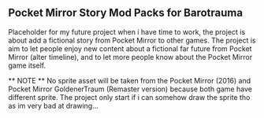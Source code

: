 ## Pocket Mirror Story Mod Packs for Barotrauma ##

Placeholder for my future project when i have time to work, the project is about add a fictional story from Pocket Mirror to other games.
The project is aim to let people enjoy new content about a fictional far future from Pocket Mirror (alter timeline), and to let more people know about the Pocket Mirror game itself.

** NOTE **
No sprite asset will be taken from the Pocket Mirror (2016) and Pocket Mirror GoldenerTraum (Remaster version) because both game have different sprite. The project only start if i can somehow draw the sprite tho as im very bad at drawing...

